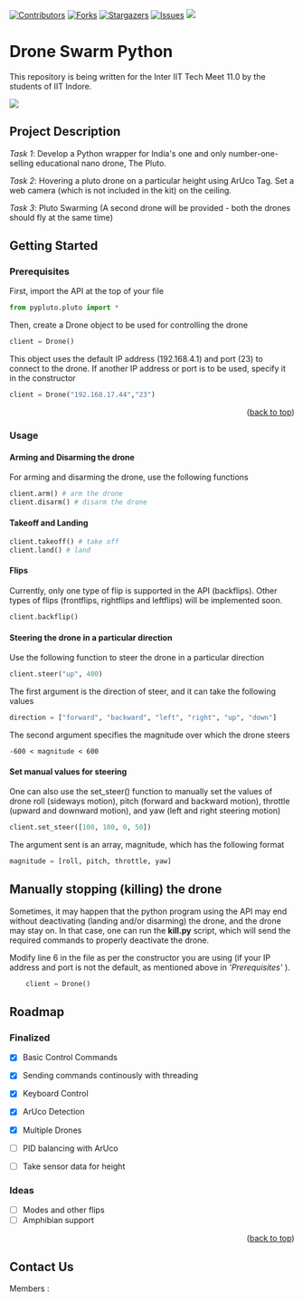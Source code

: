 <div id="top"></div>

[![Contributors][contributors-shield]][contributors-url]
[![Forks][forks-shield]][forks-url]
[![Stargazers][stars-shield]][stars-url]
[![Issues][issues-shield]][issues-url]
[![](https://img.shields.io/github/issues-pr-raw/DaemonLab/Drone-Swarm?color=important&style=for-the-badge)](https://github.com/DaemonLab/Drone-Swarm/pulls)

# Drone Swarm Python
This repository is being written for the Inter IIT Tech Meet 11.0 by the students of IIT Indore.

[![](https://img.shields.io/badge/License-GPLv3-blue.svg)]()

<!-- TABLE OF CONTENTS (ADD ONCE SUBTOPICS START COMING TOGETHER)-->


<!-- PROJECT DESCRIPTION -->

## Project Description 

*Task 1*: Develop a Python wrapper for India's one and only number-one-selling educational nano drone, The Pluto.

*Task 2*: Hovering a pluto drone on a particular height using ArUco Tag. Set a web camera (which is not included in the kit) on the ceiling.

*Task 3*: Pluto Swarming (A second drone will be provided - both the drones should fly at the same time)

## Getting Started

### Prerequisites

<!-- *Put setup instructions here.* -->

First, import the API at the top of your file
```python
from pypluto.pluto import *
```
Then, create a Drone object to be used for controlling the drone
```python
client = Drone()
```
This object uses the default IP address (192.168.4.1) and port (23) to connect to the drone. If another IP address or port is to be used, specify it in the constructor
```python
client = Drone("192.168.17.44","23")
```

<p align="right">(<a href="#top">back to top</a>)</p>

### Usage
<!-- *Explain API cmds here.... might need a more detailed version like (make another section for structure)* -->

#### Arming and Disarming the drone

For arming and disarming the drone, use the following functions
```python
client.arm() # arm the drone
client.disarm() # disarm the drone
```

#### Takeoff and Landing

```python
client.takeoff() # take off
client.land() # land
```

#### Flips

Currently, only one type of flip is supported in the API (backflips). Other types of flips (frontflips, rightflips and leftflips) will be implemented soon.
```python
client.backflip()
```

#### Steering the drone in a particular direction
Use the following function to steer the drone in a particular direction
```python
client.steer("up", 400)
```
The first argument is the direction of steer, and it can take the following values
```python
direction = ["forward", "backward", "left", "right", "up", "down"]
```
The second argument specifies the magnitude over which the drone steers
```
-600 < magnitude < 600
```

#### Set manual values for steering
One can also use the set_steer() function to manually set the values of drone roll (sideways motion), pitch (forward and backward motion), throttle (upward and downward motion), and yaw (left and right steering motion)

```python
client.set_steer([100, 100, 0, 50])
```

The argument sent is an array, magnitude, which has the following format
```python
magnitude = [roll, pitch, throttle, yaw]
```

<!-- NOTE: These explanationa have been set according to my understanding of the drone code -->
<!-- Feel free to modify them if inaccurate -->

## Manually stopping (killing) the drone

Sometimes, it may happen that the python program using the API may end without deactivating (landing and/or disarming) the drone, and the drone may stay on. In that case, one can run the **kill.py** script, which will send the required commands to properly deactivate the drone. 

Modify line 6 in the file as per the constructor you are using (if your IP address and port is not the default, as mentioned above in *'Prerequisites'* ).

```python
    client = Drone()
```

## Roadmap

### Finalized
- [x] Basic Control Commands
- [x] Sending commands continously with threading
- [x] Keyboard Control
- [x] ArUco Detection
- [x] Multiple Drones
- [ ] PID balancing with ArUco
- [ ] Take sensor data for height


<div id="ideas"></div>

### Ideas

- [ ] Modes and other flips
- [ ] Amphibian support

<p align="right">(<a href="#top">back to top</a>)</p>

## Contact Us

Members :  

[contributors-shield]: https://img.shields.io/github/contributors/DaemonLab/Drone-Swarm?color=informational&style=for-the-badge
[contributors-url]: https://github.com/DaemonLab/Drone-Swarm/graphs/contributors
[forks-shield]: https://img.shields.io/github/forks/DaemonLab/Drone-Swarm?color=blueviolet&style=for-the-badge
[forks-url]: https://github.com/DaemonLab/Drone-Swarm/fork
[stars-shield]: https://img.shields.io/github/stars/DaemonLab/Drone-Swarm?color=yellow&style=for-the-badge
[stars-url]: https://github.com/DaemonLab/Drone-Swarm/stargazers
[issues-shield]: https://img.shields.io/github/issues-raw/DaemonLab/Drone-Swarm?color=%23FF0000&style=for-the-badge
[issues-url]: https://github.com/DaemonLab/Drone-Swarm/issues
